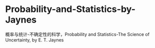 # Probability-and-Statistics-by-Jaynes
概率与统计-不确定性的科学，Probability and Statistics-The Science of Uncertainty, by E. T. Jaynes 
